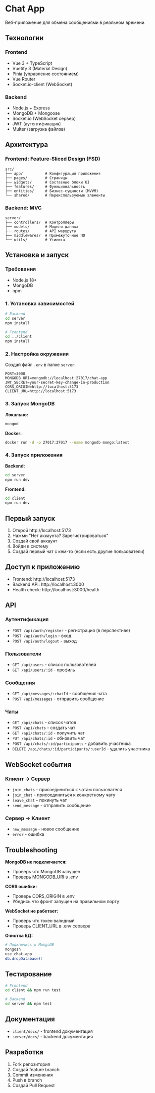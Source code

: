 # Chat App

Веб-приложение для обмена сообщениями в реальном времени.

## Технологии

### Frontend
- Vue 3 + TypeScript
- Vuetify 3 (Material Design)
- Pinia (управление состоянием)
- Vue Router
- Socket.io-client (WebSocket)

### Backend
- Node.js + Express
- MongoDB + Mongoose
- Socket.io (WebSocket сервер)
- JWT (аутентификация)
- Multer (загрузка файлов)

## Архитектура

### Frontend: Feature-Sliced Design (FSD)
```
src/
├── app/          # Конфигурация приложения
├── pages/        # Страницы
├── widgets/      # Составные блоки UI
├── features/     # Функциональность
├── entities/     # Бизнес-сущности (MVVM)
└── shared/       # Переиспользуемые элементы
```

### Backend: MVC
```
server/
├── controllers/  # Контроллеры
├── models/       # Модели данных
├── routes/       # API маршруты
├── middlewares/  # Промежуточное ПО
└── utils/        # Утилиты
```

## Установка и запуск

### Требования
- Node.js 18+
- MongoDB
- npm

### 1. Установка зависимостей

```bash
# Backend
cd server
npm install

# Frontend  
cd ../client
npm install
```

### 2. Настройка окружения

Создай файл `.env` в папке `server`:

```env
PORT=3000
MONGODB_URI=mongodb://localhost:27017/chat-app
JWT_SECRET=your-secret-key-change-in-production
CORS_ORIGIN=http://localhost:5173
CLIENT_URL=http://localhost:5173
```

### 3. Запуск MongoDB

**Локально:**
```bash
mongod
```

**Docker:**
```bash
docker run -d -p 27017:27017 --name mongodb mongo:latest
```

### 4. Запуск приложения

**Backend:**
```bash
cd server
npm run dev
```

**Frontend:**
```bash
cd client
npm run dev
```

## Первый запуск

1. Открой http://localhost:5173
2. Нажми "Нет аккаунта? Зарегистрироваться"
3. Создай свой аккаунт
4. Войди в систему
5. Создай первый чат с кем-то (если есть другие пользователи)

## Доступ к приложению

- Frontend: http://localhost:5173
- Backend API: http://localhost:3000
- Health check: http://localhost:3000/health

## API

### Аутентификация
- `POST /api/auth/register` - регистрация (в перспективе)
- `POST /api/auth/login` - вход
- `POST /api/auth/logout` - выход

### Пользователи
- `GET /api/users` - список пользователей
- `GET /api/users/:id` - профиль

### Сообщения
- `GET /api/messages/:chatId` - сообщения чата
- `POST /api/messages` - отправить сообщение

### Чаты
- `GET /api/chats` - список чатов
- `POST /api/chats` - создать чат
- `GET /api/chats/:id` - получить чат
- `PUT /api/chats/:id` - обновить чат
- `POST /api/chats/:id/participants` - добавить участника
- `DELETE /api/chats/:id/participants/:userId` - удалить участника

## WebSocket события

### Клиент -> Сервер
- `join_chats` - присоединиться к чатам пользователя
- `join_chat` - присоединиться к конкретному чату
- `leave_chat` - покинуть чат
- `send_message` - отправить сообщение

### Сервер -> Клиент
- `new_message` - новое сообщение
- `error` - ошибка

## Troubleshooting

**MongoDB не подключается:**
- Проверь что MongoDB запущен
- Проверь MONGODB_URI в .env

**CORS ошибки:**
- Проверь CORS_ORIGIN в .env
- Убедись что фронт запущен на правильном порту

**WebSocket не работает:**
- Проверь что токен валидный
- Проверь CLIENT_URL в .env сервера

**Очистка БД:**
```bash
# Подключись к MongoDB
mongosh
use chat-app
db.dropDatabase()
```

## Тестирование

```bash
# Frontend
cd client && npm run test

# Backend
cd server && npm test
```

## Документация

- `client/docs/` - frontend документация
- `server/docs/` - backend документация

## Разработка

1. Fork репозитория
2. Создай feature branch
3. Commit изменения
4. Push в branch
5. Создай Pull Request
